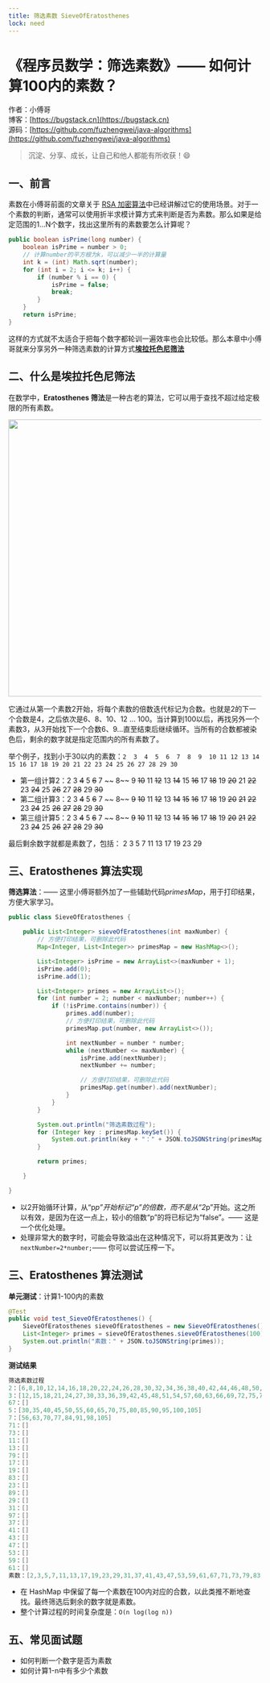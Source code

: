 ```yaml
---
title: 筛选素数 SieveOfEratosthenes
lock: need
---
```


# 《程序员数学：筛选素数》—— 如何计算100内的素数？

作者：小傅哥
<br/>博客：[https://bugstack.cn](https://bugstack.cn)
<br/>源码：[https://github.com/fuzhengwei/java-algorithms](https://github.com/fuzhengwei/java-algorithms)

> 沉淀、分享、成长，让自己和他人都能有所收获！😄

## 一、前言

素数在小傅哥前面的文章关于 [RSA 加密算法](https://bugstack.cn/md/algorithm/logic/math/2022-11-20-primality.html)中已经讲解过它的使用场景。对于一个素数的判断，通常可以使用折半求模计算方式来判断是否为素数。那么如果是给定范围的1...N个数字，找出这里所有的素数要怎么计算呢？

```java
public boolean isPrime(long number) {
    boolean isPrime = number > 0;
    // 计算number的平方根为k，可以减少一半的计算量
    int k = (int) Math.sqrt(number);
    for (int i = 2; i <= k; i++) {
        if (number % i == 0) {
            isPrime = false;
            break;
        }
    }
    return isPrime;
}
```

这样的方式就不太适合于把每个数字都轮训一遍效率也会比较低。那么本章中小傅哥就来分享另外一种筛选素数的计算方式[**埃拉托色尼筛法**](https://en.wikipedia.org/wiki/Sieve_of_Eratosthenes)

## 二、什么是埃拉托色尼筛法

在数学中，**Eratosthenes 筛法**是一种古老的算法，它可以用于查找不超过给定极限的所有素数。

<div align="center">
    <img src="https://bugstack.cn/images/article/algorithm/logic/sieve-of-eratosthenes-01.png?raw=true" width="550px">
</div>

它通过从第一个素数2开始，将每个素数的倍数迭代标记为合数。也就是2的下一个合数是4，之后依次是6、8、10、12 ... 100。当计算到100以后，再找另外一个素数3，从3开始找下一个合数6、9...直至结束后继续循环。当所有的合数都被染色后，剩余的数字就是指定范围内的所有素数了。

举个例子，找到小于30以内的素数：`2  3  4  5  6  7  8  9  10 11 12 13 14 15 16 17 18 19 20 21 22 23 24 25 26 27 28 29 30`

- 第一组计算2：2  3  ~~4~~  5  ~~6~~  7 ~~ 8~~ 9  ~~10~~ 11 ~~12~~ 13 ~~14~~ 15 ~~16~~ 17 ~~18~~ 19 ~~20~~ 21 ~~22~~ 23 ~~24~~ 25 ~~26~~ 27 ~~28~~ 29 ~~30~~
- 第二组计算3：2  3  ~~4~~  5  ~~6~~  7 ~~ 8~~ ~~9~~  ~~10~~ 11 ~~12~~ 13 ~~14~~ ~~15~~ ~~16~~ 17 ~~18~~ 19 ~~20~~ ~~21~~ ~~22~~ 23 ~~24~~ 25 ~~26~~ ~~27~~ ~~28~~ 29 ~~30~~
- 第三组计算5：2  3  ~~4~~  5  ~~6~~  7 ~~ 8~~ ~~9~~  ~~10~~ 11 ~~12~~ 13 ~~14~~ ~~15~~ ~~16~~ 17 ~~18~~ 19 ~~20~~ ~~21~~ ~~22~~ 23 ~~24~~ 25 ~~26~~ ~~27~~ ~~28~~ 29 ~~30~~

最后剩余数字就都是素数了，包括： 2  3     5     7           11    13          17    19          23                29

## 三、Eratosthenes 算法实现

**筛选算法**：—— 这里小傅哥额外加了一些辅助代码*primesMap*，用于打印结果，方便大家学习。

```java
public class SieveOfEratosthenes {

    public List<Integer> sieveOfEratosthenes(int maxNumber) {
        // 方便打印结果，可删除此代码
        Map<Integer, List<Integer>> primesMap = new HashMap<>();

        List<Integer> isPrime = new ArrayList<>(maxNumber + 1);
        isPrime.add(0);
        isPrime.add(1);

        List<Integer> primes = new ArrayList<>();
        for (int number = 2; number < maxNumber; number++) {
            if (!isPrime.contains(number)) {
                primes.add(number);
                // 方便打印结果，可删除此代码
                primesMap.put(number, new ArrayList<>());

                int nextNumber = number * number;
                while (nextNumber <= maxNumber) {
                    isPrime.add(nextNumber);
                    nextNumber += number;

                    // 方便打印结果，可删除此代码
                    primesMap.get(number).add(nextNumber);
                }
            }
        }

        System.out.println("筛选素数过程");
        for (Integer key : primesMap.keySet()) {
            System.out.println(key + "：" + JSON.toJSONString(primesMap.get(key)));
        }

        return primes;

    }

}
```

- 以2开始循环计算，从“p*p”开始标记“p”的倍数，而不是从“2*p”开始。这之所以有效，是因为在这一点上，较小的倍数“p”的将已标记为“false”。—— 这是一个优化处理。
- 处理非常大的数字时，可能会导致溢出在这种情况下，可以将其更改为：让`nextNumber=2*number;`—— 你可以尝试压榨一下。

## 三、Eratosthenes 算法测试

**单元测试**：计算1-100内的素数

```java
@Test
public void test_SieveOfEratosthenes() {
    SieveOfEratosthenes sieveOfEratosthenes = new SieveOfEratosthenes();
    List<Integer> primes = sieveOfEratosthenes.sieveOfEratosthenes(100);
    System.out.println("素数：" + JSON.toJSONString(primes));
}
```

**测试结果**

```java
筛选素数过程
2：[6,8,10,12,14,16,18,20,22,24,26,28,30,32,34,36,38,40,42,44,46,48,50,52,54,56,58,60,62,64,66,68,70,72,74,76,78,80,82,84,86,88,90,92,94,96,98,100,102]
3：[12,15,18,21,24,27,30,33,36,39,42,45,48,51,54,57,60,63,66,69,72,75,78,81,84,87,90,93,96,99,102]
67：[]
5：[30,35,40,45,50,55,60,65,70,75,80,85,90,95,100,105]
7：[56,63,70,77,84,91,98,105]
71：[]
73：[]
11：[]
13：[]
79：[]
17：[]
19：[]
83：[]
23：[]
89：[]
29：[]
31：[]
97：[]
37：[]
41：[]
43：[]
47：[]
53：[]
59：[]
61：[]
素数：[2,3,5,7,11,13,17,19,23,29,31,37,41,43,47,53,59,61,67,71,73,79,83,89,97]
```

- 在 HashMap 中保留了每一个素数在100内对应的合数，以此类推不断地查找。最终筛选后剩余的数字就是素数。
- 整个计算过程的时间复杂度是：`O(n log(log n))`

## 五、常见面试题

- 如何判断一个数字是否为素数
- 如何计算1-n中有多少个素数